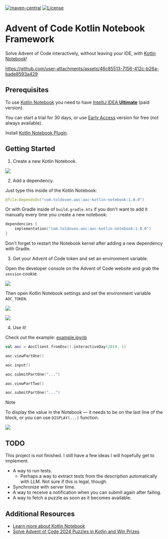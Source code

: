 [![maven-central](https://img.shields.io/maven-central/v/com.toldoven.aoc/aoc-kotlin-notebook.svg?color=0)](https://central.sonatype.com/artifact/com.toldoven.aoc/aoc-kotlin-notebook)
[![License](https://img.shields.io/github/license/toldoven/aoc-kotlin-notebook.svg)](https://github.com/Toldoven/aoc-kotlin-notebook/blob/master/LICENSE)

# Advent of Code Kotlin Notebook Framework

Solve Advent of Code interactively, without leaving your IDE, with [Kotlin Notebook](https://kotlinlang.org/docs/kotlin-notebook-overview.html)!

https://github.com/user-attachments/assets/46c85513-7156-412c-b26a-bade8593a429

## Prerequisites

To use [Kotlin Notebook](https://kotlinlang.org/docs/kotlin-notebook-overview.html) you need to have [IntelliJ IDEA **Ultimate**](https://www.jetbrains.com/idea/) (paid version).

You can start a trial for 30 days, or use [Early Access](https://www.jetbrains.com/idea/nextversion/) version for free (not always available).

Install [Kotlin Notebook Plugin](https://www.jetbrains.com/help/idea/kotlin-notebook.html#install-plugin).

## Getting Started

1. Create a new Kotlin Notebook.

![](https://i.imgur.com/i5Kigvb.png)

2. Add a dependency.

Just type this inside of the Kotlin Notebook:

```kotlin
@file:DependsOn("com.toldoven.aoc:aoc-kotlin-notebook:1.0.0")
```

Or with Gradle inside of `build.gradle.kts` if you don't want to add it manually every time you create a new notebook:

```kotlin
dependencies {
    implementation("com.toldoven.aoc:aoc-kotlin-notebook:1.0.0")
}
```

Don't forget to restart the Notebook kernel after adding a new dependency with Gradle.

3. Get your Advent of Code token and set an environment variable.

Open the developer console on the Advent of Code website and grab the `session` cookie.

![](https://i.imgur.com/ucUbr3a.png)

Then open Kotlin Notebook settings and set the environment variable `AOC_TOKEN`.

![](https://i.imgur.com/rzNHhHq.png)

![](https://i.imgur.com/2gVWC6F.png)

4. Use it!

Check out the example: [example.ipynb](example.ipynb)

```kotlin
val aoc = AocClient.fromEnv().interactiveDay(2019, 1)

aoc.viewPartOne()

aoc.input()

aoc.submitPartOne("...")

aoc.viewPartTwo()

aoc.submitPartOne("...")
```
> [!NOTE]
> To display the value in the Notebook — it needs to be on the last line of the block, or you can use `DISPLAY(...)` function.

![](https://i.imgur.com/xBAVuPQ.png)

## TODO

This project is not finished. I still have a few ideas I will hopefully get to implement.

- A way to run tests.
  - Perhaps a way to extract tests from the description automatically with LLM. Not sure if this is legal, though.
- Synchronize with server time.
- A way to receive a notification when you can submit again after failing.
- A way to fetch a puzzle as soon as it becomes available.

## Additional Resources

- [Learn more about Kotlin Notebook](https://www.jetbrains.com/help/idea/kotlin-notebook.html#best-practices)
- [Solve Advent of Code 2024 Puzzles in Kotlin and Win Prizes](https://blog.jetbrains.com/kotlin/2024/11/advent-of-code-2024-in-kotlin/)


